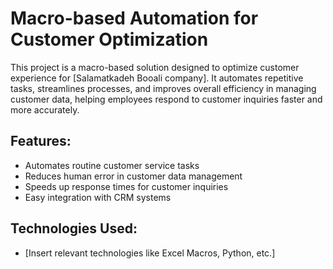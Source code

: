 # Macro-based Automation for Customer Optimization

This project is a macro-based solution designed to optimize customer experience for [Salamatkadeh Booali company]. It automates repetitive tasks, streamlines processes, and improves overall efficiency in managing customer data, helping employees respond to customer inquiries faster and more accurately.

## Features:
- Automates routine customer service tasks
- Reduces human error in customer data management
- Speeds up response times for customer inquiries
- Easy integration with CRM systems

## Technologies Used:
- [Insert relevant technologies like Excel Macros, Python, etc.]
